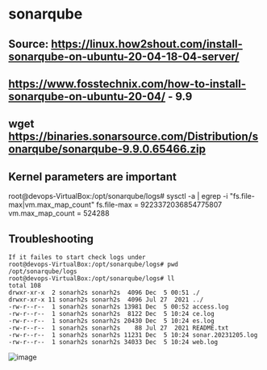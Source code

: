 # sonarqube
## Source: https://linux.how2shout.com/install-sonarqube-on-ubuntu-20-04-18-04-server/
## https://www.fosstechnix.com/how-to-install-sonarqube-on-ubuntu-20-04/  - 9.9
## wget https://binaries.sonarsource.com/Distribution/sonarqube/sonarqube-9.9.0.65466.zip

## Kernel parameters are important

root@devops-VirtualBox:/opt/sonarqube/logs# sysctl -a | egrep -i "fs.file-max|vm.max_map_count"
fs.file-max = 9223372036854775807
vm.max_map_count = 524288



## Troubleshooting
```
If it failes to start check logs under
root@devops-VirtualBox:/opt/sonarqube/logs# pwd
/opt/sonarqube/logs
root@devops-VirtualBox:/opt/sonarqube/logs# ll
total 108
drwxr-xr-x  2 sonarh2s sonarh2s  4096 Dec  5 00:51 ./
drwxr-xr-x 11 sonarh2s sonarh2s  4096 Jul 27  2021 ../
-rw-r--r--  1 sonarh2s sonarh2s 13981 Dec  5 00:52 access.log
-rw-r--r--  1 sonarh2s sonarh2s  8122 Dec  5 10:24 ce.log
-rw-r--r--  1 sonarh2s sonarh2s 20430 Dec  5 10:24 es.log
-rw-r--r--  1 sonarh2s sonarh2s    88 Jul 27  2021 README.txt
-rw-r--r--  1 sonarh2s sonarh2s 11231 Dec  5 10:24 sonar.20231205.log
-rw-r--r--  1 sonarh2s sonarh2s 34033 Dec  5 10:24 web.log

```
![image](https://github.com/jniranjanreddy/sonarqube/assets/83489863/4fe89ab1-9686-4d36-8c93-e7c11433d750)
